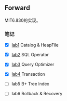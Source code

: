 ## Forward

MIT6.830的实现。

### 笔记

- [x] [lab1](https://github.com/DanielCorleone2001/JavaSimpleDB/blob/master/docs/lab1.md) Catalog & HeapFile
- [x] [lab2](https://github.com/DanielCorleone2001/JavaSimpleDB/blob/master/docs/lab2.md) SQL Operator
- [x] [lab3](https://github.com/DanielCorleone2001/JavaSimpleDB/blob/master/docs/lab3.md) Query Optimizer
- [x] [lab4](https://github.com/DanielCorleone2001/JavaSimpleDB/blob/master/docs/lab4.md) Transaction
- [ ] lab5 B+ Tree Index
- [ ] lab6 Rollback & Recovery



